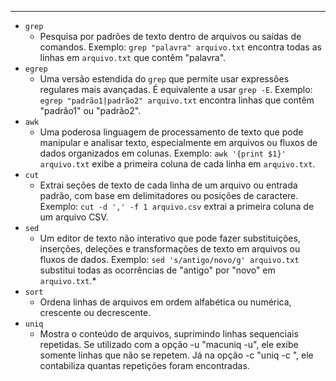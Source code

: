 
---

* ``grep``
	* Pesquisa por padrões de texto dentro de arquivos ou saídas de comandos. Exemplo: `grep "palavra" arquivo.txt` encontra todas as linhas em `arquivo.txt` que contêm "palavra".
* ``egrep``
	* Uma versão estendida do `grep` que permite usar expressões regulares mais avançadas. É equivalente a usar `grep -E`. Exemplo: `egrep "padrão1|padrão2" arquivo.txt` encontra linhas que contêm "padrão1" ou "padrão2".
* ``awk``
	* Uma poderosa linguagem de processamento de texto que pode manipular e analisar texto, especialmente em arquivos ou fluxos de dados organizados em colunas. Exemplo: `awk '{print $1}' arquivo.txt` exibe a primeira coluna de cada linha em `arquivo.txt`.
* ``cut``
	* Extrai seções de texto de cada linha de um arquivo ou entrada padrão, com base em delimitadores ou posições de caractere. Exemplo: `cut -d ',' -f 1 arquivo.csv` extrai a primeira coluna de um arquivo CSV.
* ``sed``
	* Um editor de texto não interativo que pode fazer substituições, inserções, deleções e transformações de texto em arquivos ou fluxos de dados. Exemplo: `sed 's/antigo/novo/g' arquivo.txt` substitui todas as ocorrências de "antigo" por "novo" em `arquivo.txt`.*
* ``sort``
	* Ordena linhas de arquivos em ordem alfabética ou numérica, crescente ou decrescente. 
* ``uniq``
	* Mostra o conteúdo de arquivos, suprimindo linhas sequenciais repetidas. Se utilizado com a opção -u "macuniq -u", ele exibe somente linhas que não se repetem. Já na opção -c "uniq -c ", ele contabiliza quantas repetições foram encontradas. 